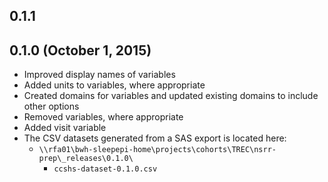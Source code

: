 ## 0.1.1

## 0.1.0 (October 1, 2015)

- Improved display names of variables
- Added units to variables, where appropriate
- Created domains for variables and updated existing domains to include other options
- Removed variables, where appropriate
- Added visit variable
- The CSV datasets generated from a SAS export is located here:
  - `\\rfa01\bwh-sleepepi-home\projects\cohorts\TREC\nsrr-prep\_releases\0.1.0\`
    - `ccshs-dataset-0.1.0.csv`
